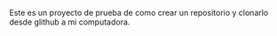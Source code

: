 Este es un proyecto de prueba de como crear un repositorio y clonarlo desde glithub a mi computadora.
